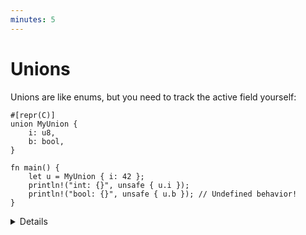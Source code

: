 ```yaml
---
minutes: 5
---
```


# Unions

Unions are like enums, but you need to track the active field yourself:

```rust,editable
#[repr(C)]
union MyUnion {
    i: u8,
    b: bool,
}

fn main() {
    let u = MyUnion { i: 42 };
    println!("int: {}", unsafe { u.i });
    println!("bool: {}", unsafe { u.b }); // Undefined behavior!
}
```

<details>

Unions are very rarely needed in Rust as you can usually use an enum. They are
occasionally needed for interacting with C library APIs.

If you just want to reinterpret bytes as a different type, you probably want
[`std::mem::transmute`](https://doc.rust-lang.org/stable/std/mem/fn.transmute.html)
or a safe wrapper such as the [`zerocopy`](https://crates.io/crates/zerocopy)
crate.

</details>
